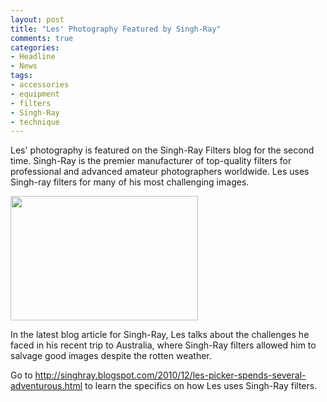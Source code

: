 ```yaml
---
layout: post
title: "Les' Photography Featured by Singh-Ray"
comments: true
categories:
- Headline
- News
tags:
- accessories
- equipment
- filters
- Singh-Ray
- technique
---
```

Les' photography is featured on the Singh-Ray Filters blog for the second time. Singh-Ray is the premier manufacturer of top-quality filters for professional and advanced amateur photographers worldwide. Les uses Singh-ray filters for many of his most challenging images.

<img class="aligncenter size-medium wp-image-810" title="Great Ocean Road, Victoria, Australia 1702010-11-11" src="http://blog.lesterpickerphoto.com/wp-content/uploads/2010/12/Great-Ocean-Road-Victoria-Australia-1702010-11-11-300x199.jpg" alt="" width="300" height="199" />

In the latest blog article for Singh-Ray, Les talks about the challenges he faced in his recent trip to Australia, where Singh-Ray filters allowed him to salvage good images despite the rotten weather.

Go to <a href="http://singhray.blogspot.com/2010/12/les-picker-spends-several-adventurous.html">http://singhray.blogspot.com/2010/12/les-picker-spends-several-adventurous.html</a> to learn the specifics on how Les uses Singh-Ray filters.
